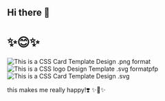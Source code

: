 ## Hi there 👋
# ✨😊✨
<!--
**anthonygenovese/anthonygenovese** is a ✨ _special_ ✨ repository because its `README.md` (this file) appears on your GitHub profile.
bafybeibqwwwjttxevepk5eepznwueqj6woo57e5aeciunlmc4coc4s4kdq
Here are some ideas to get you started:

- 👯 I’m looking to collaborate on ...
- 🤔 I’m looking for help with ...![svg-card-layout](https://github.com/anthonygenovese/anthonygenovese/assets/119356029/1ec888ce-ba75-48d2-8dbf-3b98e5f6cd9f)

💬 Ask me about ...
- 📫 How to reach me: ...
- 😄 Pronouns: ...
-->

![This is a CSS Card Template Design .png format](https://ipfs.io/ipfs/QmPG78CBCd3hyJPZPVu5bWYxUpbuwvXRoLXYzxgKGkPxkK?filename=png-card-layout.png "Image")
![This is a CSS logo Design Template .svg formatpfp](https://ipfs.io/ipfs/QmW37aDr7ii2QgYKbP3D6yCYxnt9ifmSfE9Wked9wMePni?filename=thinkgrain.jpg "Image")
![This is a CSS Card Template Design .svg](https://ipfs.io/ipfs/QmUKyLPyp1SYT29VMS43kdhMHhQQkPhQt6mowDQd1fUiLc?filename=svg-card-layout.svg "Image")

this makes me really happy!❣️
✨🌙✨
